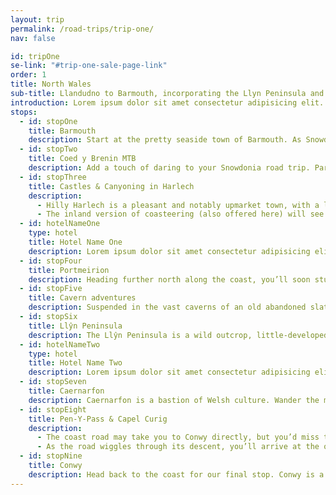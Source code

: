 ```yaml
---
layout: trip
permalink: /road-trips/trip-one/
nav: false

id: tripOne
se-link: "#trip-one-sale-page-link"
order: 1
title: North Wales
sub-title: Llandudno to Barmouth, incorporating the Llyn Peninsula and the Snowdonia interior
introduction: Lorem ipsum dolor sit amet consectetur adipisicing elit. Pariatur ab, nemo quas provident blanditiis amet quo? Similique, ullam recusandae voluptate minus eius sed fugiat iste quia ipsum et? Harum blanditiis iusto corrupti nam, quia repellat amet id fugiat laboriosam accusantium nesciunt optio, dolorem quo veritatis culpa cumque. Corrupti vero nesciunt dolores quo a, voluptatibus magnam animi vel perferendis illo aspernatur doloremque natus commodi, quis ab asperiores, maiores pariatur nostrum. Expedita debitis ullam iure unde, iste eum cupiditate error dolorum voluptas!
stops:
  - id: stopOne
    title: Barmouth
    description: Start at the pretty seaside town of Barmouth. As Snowdonia’s premiere seaside resort, you’ll find long, sandy beaches and typical seaside fayre at every turn. Georgian cottages pile down a rocky crag to an idyllic harbour, the perfect setting for a chippy tea before embarking on your adventure.
  - id: stopTwo
    title: Coed y Brenin MTB
    description: Add a touch of daring to your Snowdonia road trip. Park up and tackle the vertiginous landscape on two wheels, with a mountain bike trek of the forested fells and gorgeous trails. The Coed y Brenin forest park is a perfect environment for testing your off-road push-bike skills, for an adventurous back-to-nature experience for all skill levels.
  - id: stopThree
    title: Castles & Canyoning in Harlech
    description:
      - Hilly Harlech is a pleasant and notably upmarket town, with a long sandy beach at its flank. Filled with tea shops and antiques, live like a lord and lady as you admire the striking hilltop castle that peers over the town. When you’re done stuffing your face with Welsh cakes and sarnies, dispel of the niceties and get in on the canyoning action at Adrenaline Addicts.
      - The inland version of coasteering (also offered here) will see you spilling into wild waters, struggling upstream and abseiling waterfalls. If all that sounds a little too daring, you could just hire a kayak. Either is good, both are guaranteed to immerse you in the wild Snowdonia landscape.
  - id: hotelNameOne
    type: hotel
    title: Hotel Name One
    description: Lorem ipsum dolor sit amet consectetur adipisicing elit. Quia et neque porro a, labore repellendus iusto soluta, repudiandae deserunt iure animi optio, debitis explicabo quo. Nobis magnam quae neque voluptas enim, temporibus perspiciatis iusto nostrum veritatis nesciunt, sit cupiditate distinctio.
  - id: stopFour
    title: Portmeirion
    description: Heading further north along the coast, you’ll soon stumble upon one of Wales’ famous oddities. Portmeirion is equal parts beautiful and totally mad, a flamboyant, colourful, teleported Italianate town that is totally out of place yet a mainstay of the Snowdonia coastline. Certain street scenes will lull you into believing you’ve found yourself in an Italian village; others will convince you you’ve stumbled onto the set of Alice in Wonderland. Pinch yourself occasionally and enjoy the enchanting whimsy of the place.
  - id: stopFive
    title: Cavern adventures
    description: Suspended in the vast caverns of an old abandoned slate mine, Go Below is a playground of underground adventure. From zip-lining to boating - that’s right, boating in a subterranean lake - Go Below makes for a spine-chilling experience. If all that sounds like too much hard work, nearby Bounce Below have a network of underground trampolines, which looks about the most fun you could ever wish to have in a cave.
  - id: stopSix
    title: Llŷn Peninsula
    description: The Llŷn Peninsula is a wild outcrop, little-developed and notably untamed. With a mix of Iron Age hill forts, abundant wildlife and quaint fishing villages like Aberdaron and Abersoch, the peninsula is ripe for a day of exploration.
  - id: hotelNameTwo
    type: hotel
    title: Hotel Name Two
    description: Lorem ipsum dolor sit amet consectetur adipisicing elit. Quia et neque porro a, labore repellendus iusto soluta, repudiandae deserunt iure animi optio, debitis explicabo quo. Nobis magnam quae neque voluptas enim, temporibus perspiciatis iusto nostrum veritatis nesciunt, sit cupiditate distinctio.
  - id: stopSeven
    title: Caernarfon
    description: Caernarfon is a bastion of Welsh culture. Wander the medieval streets and you’ll overwhelmingly hear the gentle tones of the Welsh language flowing out of ice cream shops and cafes. Tucked between the Menai Strait and the Snowdonia peaks, it’s a pretty stop-off, with an idyllic waterfront ideal for schmoozing away an afternoon. Its centrepiece is undoubtedly the magnificent 13th century castle, which dominates the town in all its imposing glory.
  - id: stopEight
    title: Pen-Y-Pass & Capel Curig
    description:
      - The coast road may take you to Conwy directly, but you’d miss the tarmarced drama of the Pen y Pass and remote feel of Capel Curig. So, head the long way around and drive deep into Snowdonia. As soon as you leave Caernarfon, the road climbs steeply past the peaks of Snowdon and Glyder Fawr, sandwiching the twisting road between two mountain walls. The Pen y Pass is also the gateway to the walking trails up Snowdon, with a cafe and car park worth stopping for just to admire the gorgeous views.
      - As the road wiggles through its descent, you’ll arrive at the old miners town of Capel Curig, now the centre for Sonwdonia thrill seekers and overnighters. Usually a-buzz with cafes, bars and more, it’s a pretty riverside stop deep in the heart of the national park.
  - id: stopNine
    title: Conwy
    description: Head back to the coast for our final stop. Conwy is a magnificent walled town, another Edward I project from the 13th century. Keeping guard over its eponymous river mouth, the fortress town makes for another pleasant stop. Follow the vast curtain walls for cracking views over the river and mountains, before exploring the castle and ancient lanes filled with craft shops and cafes.
---
```

